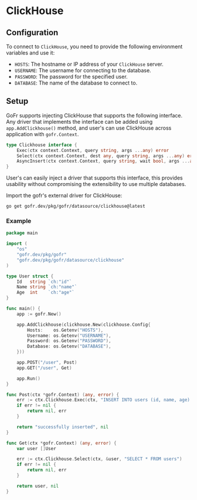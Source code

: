 # ClickHouse

## Configuration
To connect to `ClickHouse`, you need to provide the following environment variables and use it:
- `HOSTS`: The hostname or IP address of your `ClickHouse` server.
- `USERNAME`: The username for connecting to the database.
- `PASSWORD`: The password for the specified user.
- `DATABASE`: The name of the database to connect to.


## Setup
GoFr supports injecting ClickHouse that supports the following interface. Any driver that implements the interface can be added
using `app.AddClickhouse()` method, and user's can use ClickHouse across application with `gofr.Context`.
```go
type Clickhouse interface {
	Exec(ctx context.Context, query string, args ...any) error
	Select(ctx context.Context, dest any, query string, args ...any) error
	AsyncInsert(ctx context.Context, query string, wait bool, args ...any) error
}
```

User's can easily inject a driver that supports this interface, this provides usability without
compromising the extensibility to use multiple databases.

Import the gofr's external driver for ClickHouse:

```shell
go get gofr.dev/pkg/gofr/datasource/clickhouse@latest
```

### Example
```go
package main

import (
	"os"
	"gofr.dev/pkg/gofr"
	"gofr.dev/pkg/gofr/datasource/clickhouse"
)

type User struct {
	Id   string `ch:"id"`
	Name string `ch:"name"`
	Age  int    `ch:"age"`
}

func main() {
	app := gofr.New()

	app.AddClickhouse(clickhouse.New(clickhouse.Config{
		Hosts:    os.Getenv("HOSTS"),
		Username: os.Getenv("USERNAME"),
		Password: os.Getenv("PASSWORD"),
		Database: os.Getenv("DATABASE"),
	}))

	app.POST("/user", Post)
	app.GET("/user", Get)

	app.Run()
}

func Post(ctx *gofr.Context) (any, error) {
	err := ctx.Clickhouse.Exec(ctx, "INSERT INTO users (id, name, age) VALUES (?, ?, ?)", "8f165e2d-feef-416c-95f6-913ce3172e15", "aryan", 10)
	if err != nil {
		return nil, err
	}

	return "successfully inserted", nil
}

func Get(ctx *gofr.Context) (any, error) {
	var user []User

	err := ctx.Clickhouse.Select(ctx, &user, "SELECT * FROM users")
	if err != nil {
		return nil, err
	}

	return user, nil
}
```
